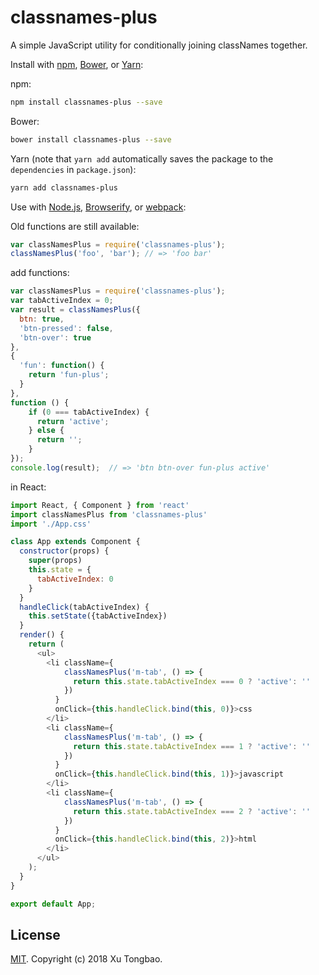 classnames-plus
===========


A simple JavaScript utility for conditionally joining classNames together.

Install with [npm](https://www.npmjs.com/), [Bower](https://bower.io/), or [Yarn](https://yarnpkg.com/):

npm:
```sh
npm install classnames-plus --save
```

Bower:
```sh
bower install classnames-plus --save
```

Yarn (note that `yarn add` automatically saves the package to the `dependencies` in `package.json`):
```sh
yarn add classnames-plus
```

Use with [Node.js](https://nodejs.org/en/), [Browserify](http://browserify.org/), or [webpack](https://webpack.github.io/):

Old functions are still available:
```js
var classNamesPlus = require('classnames-plus');
classNamesPlus('foo', 'bar'); // => 'foo bar'
```


add functions:
```js
var classNamesPlus = require('classnames-plus');
var tabActiveIndex = 0;
var result = classNamesPlus({
  btn: true,
  'btn-pressed': false,
  'btn-over': true
}, 
{
  'fun': function() {
    return 'fun-plus';
  }
},
function () {
    if (0 === tabActiveIndex) {
      return 'active';
    } else {
      return '';
    }    
});
console.log(result);  // => 'btn btn-over fun-plus active'
```

in React:
```js
import React, { Component } from 'react'
import classNamesPlus from 'classnames-plus'
import './App.css'

class App extends Component {
  constructor(props) {
    super(props)
    this.state = {
      tabActiveIndex: 0
    }
  } 
  handleClick(tabActiveIndex) {
    this.setState({tabActiveIndex})
  } 
  render() {
    return (
      <ul>
        <li className={
            classNamesPlus('m-tab', () => {
              return this.state.tabActiveIndex === 0 ? 'active': ''
            })
          } 
          onClick={this.handleClick.bind(this, 0)}>css
        </li>
        <li className={
            classNamesPlus('m-tab', () => {
              return this.state.tabActiveIndex === 1 ? 'active': ''
            })
          } 
          onClick={this.handleClick.bind(this, 1)}>javascript
        </li> 
        <li className={
            classNamesPlus('m-tab', () => {
              return this.state.tabActiveIndex === 2 ? 'active': ''
            })
          } 
          onClick={this.handleClick.bind(this, 2)}>html
        </li>                
      </ul>
    );
  }
}

export default App;
```


## License

[MIT](LICENSE). Copyright (c) 2018 Xu Tongbao.
